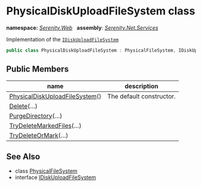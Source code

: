 # PhysicalDiskUploadFileSystem class
**namespace:** *[Serenity.Web](../README.md#serenity.web-namespace)*   **assembly**: *[Serenity.Net.Services](../README.md)*

Implementation of the [`IDiskUploadFileSystem`](IDiskUploadFileSystem.md)

```csharp
public class PhysicalDiskUploadFileSystem : PhysicalFileSystem, IDiskUploadFileSystem
```

## Public Members

| name | description |
| --- | --- |
| [PhysicalDiskUploadFileSystem](PhysicalDiskUploadFileSystem/PhysicalDiskUploadFileSystem.md)() | The default constructor. |
| [Delete](PhysicalDiskUploadFileSystem/Delete.md)(…) |  |
| [PurgeDirectory](PhysicalDiskUploadFileSystem/PurgeDirectory.md)(…) |  |
| [TryDeleteMarkedFiles](PhysicalDiskUploadFileSystem/TryDeleteMarkedFiles.md)(…) |  |
| [TryDeleteOrMark](PhysicalDiskUploadFileSystem/TryDeleteOrMark.md)(…) |  |

## See Also

* class [PhysicalFileSystem](../Serenity.Net.Core/../Serenity/PhysicalFileSystem.md)
* interface [IDiskUploadFileSystem](IDiskUploadFileSystem.md)